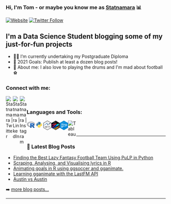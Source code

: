 ### Hi, I'm Tom - or maybe you know me as [Statnamara][blog] 📊

[![Website](https://img.shields.io/badge/My%20Blog-Take%20A%20Look!-blue?logo=wordpress&style=plastic)](https://statnamara.wordpress.com/)
[![Twitter Follow](https://img.shields.io/twitter/follow/statnamara?style=social)](https://twitter.com/statnamara)

## I'm a Data Science Student blogging some of my just-for-fun projects
- 🧑‍💻 I’m currently undertaking my Postgraduate Diploma  
- 🥅 2021 Goals: Publish at least a dozen blog posts!
- 🥁 About me: I also love to playing the drums and I'm mad about football ⚽

### Connect with me:
 
[<img align="left" alt="Statnamara | Twitter" width="22px" src="https://cdn.jsdelivr.net/npm/simple-icons@v3/icons/twitter.svg" />][twitter]
[<img align="left" alt="Statnamara | LinkedIn" width="22px" src="https://cdn.jsdelivr.net/npm/simple-icons@v3/icons/linkedin.svg" />][linkedin]
[<img align="left" alt="Statnamara | Instagram" width="22px" src="https://cdn.jsdelivr.net/npm/simple-icons@v3/icons/instagram.svg" />][instagram]

<br />

### Languages and Tools:

[<img align="left" alt="R" width="26px" src="https://raw.githubusercontent.com/github/explore/80688e429a7d4ef2fca1e82350fe8e3517d3494d/topics/r/r.png" />][austin]
[<img align="left" alt="Python" width="26px" src="https://raw.githubusercontent.com/github/explore/80688e429a7d4ef2fca1e82350fe8e3517d3494d/topics/python/python.png" />][blog]
[<img align="left" alt="GGPlot2" width="26px" src="https://raw.githubusercontent.com/rstudio/hex-stickers/master/PNG/ggplot2.png" />][blog]
[<img align="left" alt="Dplyr" width="26px" src="https://raw.githubusercontent.com/rstudio/hex-stickers/master/PNG/dplyr.png" />][austin]
[<img align="left" alt="Shiny" width="26px" src="https://raw.githubusercontent.com/rstudio/hex-stickers/master/PNG/shiny.png" />][shiny]
[<img align="left" alt="Tableau" width="26px" src="https://cdn.worldvectorlogo.com/logos/tableau-software.svg" />][tableau]

<br />
<br />

---

### 📕 Latest Blog Posts

<!-- BLOG-POST-LIST:START -->
- [Finding the Best Lazy Fantasy Football Team Using PuLP in Python](https://statnamara.wordpress.com/2021/02/05/finding-the-best-lazy-fantasy-football-team-using-pulp-in-python/)
- [Scraping, Analysing, and Visualising lyrics in R](https://statnamara.wordpress.com/2021/01/26/scraping-analysing-and-visualising-lyrics-in-r/)
- [Animating goals in R using ggsoccer and gganimate.](https://statnamara.wordpress.com/2020/05/09/animating-goals-in-r-using-ggsoccer-and-gganimate/)
- [Learning gganimate with the LastFM API](https://statnamara.wordpress.com/2020/04/12/learning-gganimate-with-the-lastfm-api/)
- [Austin vs Austin](https://statnamara.wordpress.com/2020/02/26/austin-vs-austin/)
<!-- BLOG-POST-LIST:END -->

➡️ [more blog posts...](https://statnamara.wordpress.com/)

---



[twitter]: https://twitter.com/statnamara
[instagram]: https://www.instagram.com/statnamara/
[linkedin]: https://www.linkedin.com/in/tommacn93/
[tableau]: https://public.tableau.com/profile/tom.mac4560#!/
[shiny]: https://tommac93.shinyapps.io/CA2TomMacNamara/
[austin]: https://statnamara.wordpress.com/2020/02/26/austin-vs-austin/
[blog]: https://statnamara.wordpress.com
